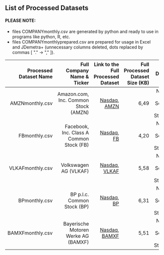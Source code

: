 ## List of Processed Datasets

#### PLEASE NOTE: 
- files COMPANYmonthly.csv are generated by python and ready to use in programs like python, R, etc. 
- files COMPANYmonthlyprepared.csv are prepared for usage in Excel and JDemetra+ (unnecessary columns deleted, dots replaced by commas [ "." -> "," ]).


| Processed Dataset Name | Full Company Name & Ticker | Link to the Full Processed Dataset | Full Processed Dataset Size (KB) | Full Dataset Link |
| ---:| ---: | ---: | ---: | ---: |
| AMZNmonthly.csv | Amazon.com, Inc. Common Stock (AMZN) | [Nasdaq, AMZN](https://www.nasdaq.com/market-activity/stocks/amzn) | 6,49 | Nasdaq Inside Sources (AWS Storage) |
| FBmonthly.csv | Facebook, Inc. Class A Common Stock (FB) | [Nasdaq, FB](https://www.nasdaq.com/market-activity/stocks/fb) | 4,20 | Nasdaq Inside Sources (AWS Storage) |
| VLKAFmonthly.csv | Volkswagen AG (VLKAF) | [Nasdaq, VLKAF](https://www.nasdaq.com/market-activity/stocks/vlkaf) | 5,58 | Nasdaq Inside Sources (AWS Storage) |
| BPmonthly.csv | BP p.l.c. Common Stock (BP) | [Nasdaq, BP](https://www.nasdaq.com/market-activity/stocks/bp) | 6,31 | Nasdaq Inside Sources (AWS Storage) |
| BAMXFmonthly.csv | Bayerische Motoren Werke AG (BAMXF) | [Nasdaq, BAMXF](https://www.nasdaq.com/market-activity/stocks/bamxf) | 5,51 | Nasdaq Inside Sources (AWS Storage) |